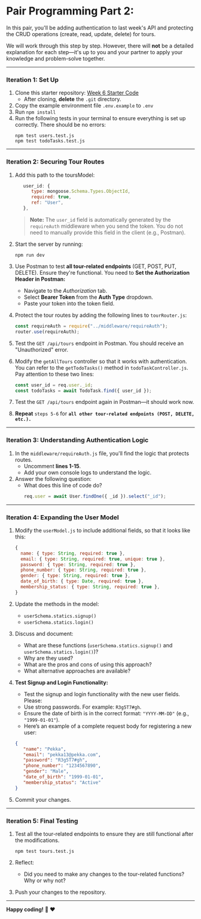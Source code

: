 # Pair Programming Part 2: 

In this pair, you'll be adding authentication to last week's API and protecting the CRUD operations (create, read, update, delete) for tours. 

We will work through this step by step. However, there will **not** be a detailed explanation for each step—it's up to you and your partner to apply your knowledge and problem-solve together. 

<!-- If a step is unclear, feel free to ask for help. If the same question arises frequently, I may call all groups to the main room for clarification. -->

---

### **Iteration 1: Set Up**
<!-- You can either use the code that you wrote last week or  -->

1. Clone this starter repository: [Week 6 Starter Code](https://github.com/tx00-resources-en/week6-bepp-starter)
   - After cloning, **delete** the `.git` directory.
2. Copy the example environment file  `.env.example` to `.env`
3. Run `npm install`
4. Run the following tests in your terminal to ensure everything is set up correctly. There should be no errors:
   ```
   npm test users.test.js
   npm test todoTasks.test.js
   ```

---

### **Iteration 2: Securing Tour Routes**

1. Add this path to the toursModel:
   ```js
      user_id: {
         type: mongoose.Schema.Types.ObjectId,
         required: true,
         ref: "User",
      },
   ```

   > **Note:** The `user_id` field is automatically generated by the `requireAuth` middleware when you send the token. You do not need to manually provide this field in the client (e.g., Postman).  

2. Start the server by running:
   ```
   npm run dev
   ```

3. Use Postman to test **all tour-related endpoints** (GET, POST, PUT, DELETE). Ensure they're functional. You need to **Set the Authorization Header in Postman:**  
   - Navigate to the *Authorization* tab.  
   - Select **Bearer Token** from the **Auth Type** dropdown.  
   - Paste your token into the token field.  

4. Protect the tour routes by adding the following lines to `tourRouter.js`:
   ```javascript
   const requireAuth = require("../middleware/requireAuth");
   router.use(requireAuth);
   ```

5. Test the `GET /api/tours` endpoint in Postman. You should receive an "Unauthorized" error.

6. Modify the `getAllTours` controller so that it works with authentication. You can refer to the `getTodoTasks()` method in `todoTaskController.js`. Pay attention to these two lines:
   ```javascript
   const user_id = req.user._id;
   const todoTasks = await TodoTask.find({ user_id });
   ```

7. Test the `GET /api/tours` endpoint again in Postman—it should work now.

8. **Repeat** `steps 5-6` for **`all other tour-related endpoints (POST, DELETE, etc.).`**


---

### **Iteration 3: Understanding Authentication Logic**

1. In the `middleware/requireAuth.js` file, you'll find the logic that protects routes. 
   - Uncomment **lines 1-15**.
   - Add your own console logs to understand the logic.
2. Answer the following question:
   - What does this line of code do?
     ```javascript
     req.user = await User.findOne({ _id }).select("_id");
     ```

---

### **Iteration 4: Expanding the User Model**

1. Modify the `userModel.js` to include additional fields, so that it looks like this:
   ```javascript
   {
     name: { type: String, required: true },
     email: { type: String, required: true, unique: true },
     password: { type: String, required: true },
     phone_number: { type: String, required: true },
     gender: { type: String, required: true },
     date_of_birth: { type: Date, required: true },
     membership_status: { type: String, required: true },
   }
   ```
2. Update the methods in the model:
   - `userSchema.statics.signup()`
   - `userSchema.statics.login()`
   
3. Discuss and document:
   - What are these functions (`userSchema.statics.signup()` and `userSchema.statics.login()`)?
   - Why are they used?
   - What are the pros and cons of using this approach?
   - What alternative approaches are available?


4. **Test Signup and Login Functionality:**  
   - Test the signup and login functionality with the new user fields. Please:
   - Use strong passwords. For example: `R3g5T7#gh`.  
   - Ensure the date of birth is in the correct format: `"YYYY-MM-DD"` (e.g., `"1999-01-01"`).  
   - Here’s an example of a complete request body for registering a new user:  
   ```json
   {
      "name": "Pekka",
      "email": "pekka13@pekka.com",
      "password": "R3g5T7#gh",
      "phone_number": "1234567890",
      "gender": "Male",
      "date_of_birth": "1999-01-01",
      "membership_status": "Active"
   }
   ```
5. Commit your changes.

---

### **Iteration 5: Final Testing**

1. Test all the tour-related endpoints to ensure they are still functional after the modifications.
   ```
   npm test tours.test.js
   ```
2. Reflect:
   - Did you need to make any changes to the tour-related functions? Why or why not?

3. Push your changes to the repository.

---
**Happy coding!** :rocket: :heart: 